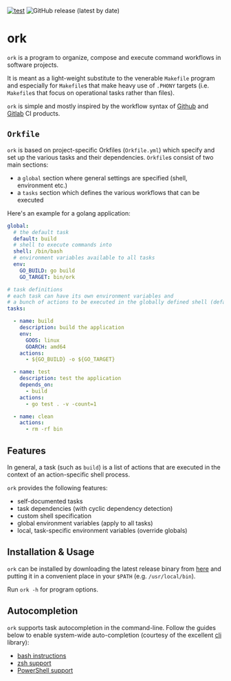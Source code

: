 [![test](https://github.com/kkentzo/ork/actions/workflows/test.yml/badge.svg?branch=master)](https://github.com/kkentzo/ork/actions/workflows/test.yml)
![GitHub release (latest by date)](https://img.shields.io/github/v/release/kkentzo/ork)

# ork

`ork` is a program to organize, compose and execute command workflows
in software projects.

It is meant as a light-weight substitute to the venerable `Makefile`
program and especially for `Makefile`s that make heavy use of `.PHONY`
targets (i.e. `Makefile`s that focus on operational tasks rather than
files).

`ork` is simple and mostly inspired by the workflow syntax of
[Github](https://docs.github.com/en/actions/using-workflows/workflow-syntax-for-github-actions)
and [Gitlab](https://docs.gitlab.com/ee/ci/yaml/gitlab_ci_yaml.html)
CI products.

## `Orkfile`

`ork` is based on project-specific Orkfiles (`Orkfile.yml`) which
specify and set up the various tasks and their
dependencies. `Orkfile`s consist of two main sections:

- a `global` section where general settings are specified (shell, environment etc.)
- a `tasks` section which defines the various workflows that can be executed

Here's an example for a golang application:


```yaml
global:
  # the default task
  default: build
  # shell to execute commands into
  shell: /bin/bash
  # environment variables available to all tasks
  env:
    GO_BUILD: go build
    GO_TARGET: bin/ork

# task definitions
# each task can have its own environment variables and
# a bunch of actions to be executed in the globally defined shell (default: bash)
tasks:

  - name: build
    description: build the application
    env:
      GOOS: linux
      GOARCH: amd64
    actions:
      - ${GO_BUILD} -o ${GO_TARGET}

  - name: test
    description: test the application
    depends_on:
      - build
    actions:
      - go test . -v -count=1

  - name: clean
    actions:
      - rm -rf bin
```

## Features

In general, a task (such as `build`) is a list of actions that are
executed in the context of an action-specific shell process.

`ork` provides the following features:

- self-documented tasks
- task dependencies (with cyclic dependency detection)
- custom shell specification
- global environment variables (apply to all tasks)
- local, task-specific environment variables (override globals)

## Installation & Usage

`ork` can be installed by downloading the latest release binary from
[here](https://github.com/kkentzo/ork/releases) and putting it in a
convenient place in your `$PATH` (e.g. `/usr/local/bin`).

Run `ork -h` for program options.

## Autocompletion

`ork` supports task autocompletion in the command-line. Follow the
guides below to enable system-wide auto-completion (courtesy of the
excellent [cli](https://github.com/urfave/cli) library):

- [bash instructions](https://github.com/urfave/cli/blob/main/docs/v2/manual.md#distribution-and-persistent-autocompletion)
- [zsh support](https://github.com/urfave/cli/blob/main/docs/v2/manual.md#zsh-support)
- [PowerShell support](https://github.com/urfave/cli/blob/main/docs/v2/manual.md#powershell-support)
